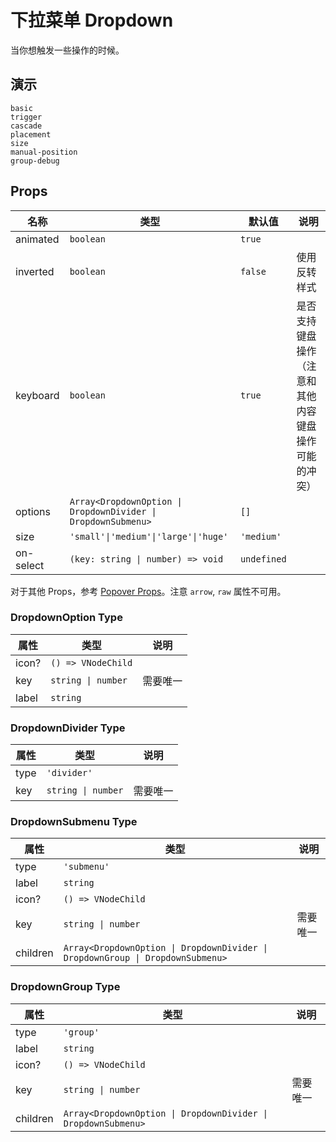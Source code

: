 # 下拉菜单 Dropdown

当你想触发一些操作的时候。

## 演示

```demo
basic
trigger
cascade
placement
size
manual-position
group-debug
```

## Props

| 名称 | 类型 | 默认值 | 说明 |
| --- | --- | --- | --- |
| animated | `boolean` | `true` |  |
| inverted | `boolean` | `false` | 使用反转样式 |
| keyboard | `boolean` | `true` | 是否支持键盘操作（注意和其他内容键盘操作可能的冲突） |
| options | `Array<DropdownOption \| DropdownDivider \| DropdownSubmenu>` | `[]` |  |
| size | `'small'\|'medium'\|'large'\|'huge'` | `'medium'` |  |
| on-select | `(key: string \| number) => void` | `undefined` |  |

对于其他 Props，参考 [Popover Props](popover#Props)。注意 `arrow`, `raw` 属性不可用。

### DropdownOption Type

| 属性  | 类型               | 说明     |
| ----- | ------------------ | -------- |
| icon? | `() => VNodeChild` |          |
| key   | `string \| number` | 需要唯一 |
| label | `string`           |          |

### DropdownDivider Type

| 属性 | 类型               | 说明     |
| ---- | ------------------ | -------- |
| type | `'divider'`        |          |
| key  | `string \| number` | 需要唯一 |

### DropdownSubmenu Type

| 属性 | 类型 | 说明 |
| --- | --- | --- |
| type | `'submenu'` |  |
| label | `string` |  |
| icon? | `() => VNodeChild` |  |
| key | `string \| number` | 需要唯一 |
| children | `Array<DropdownOption \| DropdownDivider \| DropdownGroup \| DropdownSubmenu>` |  |

### DropdownGroup Type

| 属性 | 类型 | 说明 |
| --- | --- | --- |
| type | `'group'` |  |
| label | `string` |  |
| icon? | `() => VNodeChild` |  |
| key | `string \| number` | 需要唯一 |
| children | `Array<DropdownOption \| DropdownDivider \| DropdownSubmenu>` |  |
